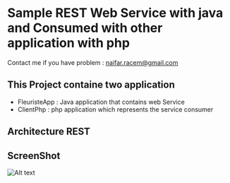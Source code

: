 # Sample REST Web Service with java and Consumed with other application with php
Contact me if you have problem : naifar.racem@gmail.com

## This Project containe two application
* FleuristeApp : Java application that contains web Service
* ClientPhp : php application which represents the service consumer

## Architecture REST

## ScreenShot
![Alt text](screen.gif)


